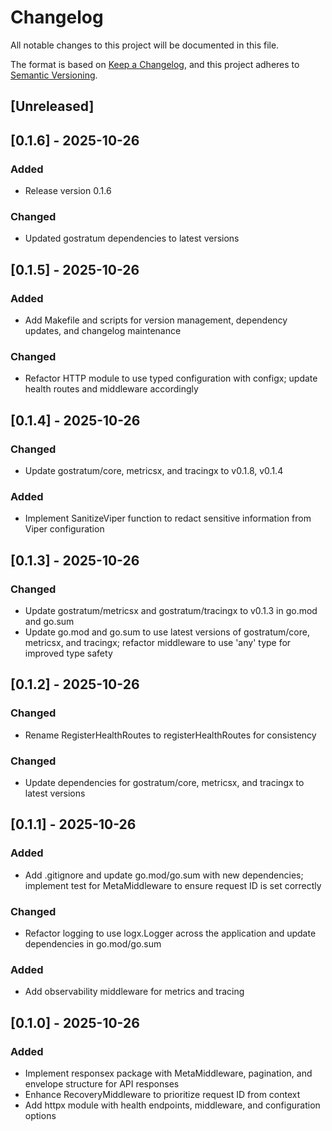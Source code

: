 # Changelog

All notable changes to this project will be documented in this file.

The format is based on [Keep a Changelog](https://keepachangelog.com/en/1.0.0/),
and this project adheres to [Semantic Versioning](https://semver.org/spec/v2.0.0.html).

## [Unreleased]


## [0.1.6] - 2025-10-26

### Added
- Release version 0.1.6

### Changed
- Updated gostratum dependencies to latest versions


## [0.1.5] - 2025-10-26

### Added

- Add Makefile and scripts for version management, dependency updates, and changelog maintenance

### Changed

- Refactor HTTP module to use typed configuration with configx; update health routes and middleware accordingly

## [0.1.4] - 2025-10-26

### Changed

- Update gostratum/core, metricsx, and tracingx to v0.1.8, v0.1.4

### Added

- Implement SanitizeViper function to redact sensitive information from Viper configuration

## [0.1.3] - 2025-10-26

### Changed

- Update gostratum/metricsx and gostratum/tracingx to v0.1.3 in go.mod and go.sum
- Update go.mod and go.sum to use latest versions of gostratum/core, metricsx, and tracingx; refactor middleware to use 'any' type for improved type safety

## [0.1.2] - 2025-10-26

### Changed

- Rename RegisterHealthRoutes to registerHealthRoutes for consistency

### Changed

- Update dependencies for gostratum/core, metricsx, and tracingx to latest versions

## [0.1.1] - 2025-10-26

### Added

- Add .gitignore and update go.mod/go.sum with new dependencies; implement test for MetaMiddleware to ensure request ID is set correctly

### Changed

- Refactor logging to use logx.Logger across the application and update dependencies in go.mod/go.sum

### Added

- Add observability middleware for metrics and tracing

## [0.1.0] - 2025-10-26

### Added

- Implement responsex package with MetaMiddleware, pagination, and envelope structure for API responses
- Enhance RecoveryMiddleware to prioritize request ID from context
- Add httpx module with health endpoints, middleware, and configuration options